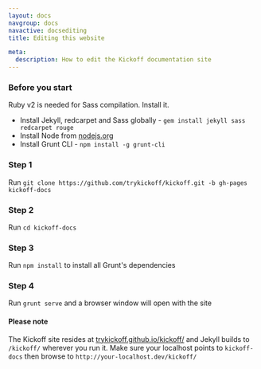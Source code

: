 ```yaml
---
layout: docs
navgroup: docs
navactive: docsediting
title: Editing this website

meta:
  description: How to edit the Kickoff documentation site
---
```


### Before you start
Ruby v2 is needed for Sass compilation. Install it.

* Install Jekyll, redcarpet and Sass globally - `gem install jekyll sass redcarpet rouge`
* Install Node from [nodejs.org](http://nodejs.org/)
* Install Grunt CLI - `npm install -g grunt-cli`

### Step 1

Run `git clone https://github.com/trykickoff/kickoff.git -b gh-pages kickoff-docs`

### Step 2

Run `cd kickoff-docs`

### Step 3

Run `npm install` to install all Grunt's dependencies

### Step 4

Run `grunt serve` and a browser window will open with the site

#### Please note

The Kickoff site resides at [trykickoff.github.io/kickoff/](http://trykickoff.github.io/kickoff/) and Jekyll builds to `/kickoff/` wherever you run it. Make sure your localhost points to `kickoff-docs` then browse to `http://your-localhost.dev/kickoff/`
